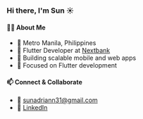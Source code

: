 ### Hi there, I'm Sun ☀️

#### 👨‍💻 About Me
- 📍 Metro Manila, Philippines
- 🏢 Flutter Developer at [Nextbank](https://www.nextbank.ph)
- 🚀 Building scalable mobile and web apps
- 🦋 Focused on Flutter development

#### 📫 Connect & Collaborate

- 📧 [sunadriann31@gmail.com](mailto:sunadriann31@gmail.com)
- 💼 [LinkedIn](https://www.linkedin.com/in/sunenvidiado/)
